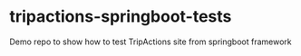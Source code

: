 # tripactions-springboot-tests
Demo repo to show how to test TripActions site from springboot framework
